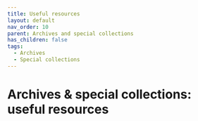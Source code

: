```yaml
---
title: Useful resources
layout: default
nav_order: 10
parent: Archives and special collections
has_children: false
tags:
  - Archives
  - Special collections
---
```

# Archives & special collections: useful resources
